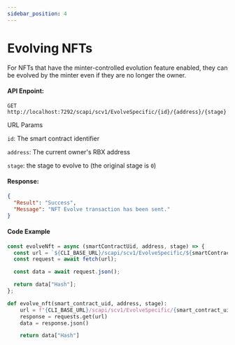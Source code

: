 ```yaml
---
sidebar_position: 4
---
```


# Evolving NFTs

For NFTs that have the minter-controlled evolution feature enabled, they can be evolved by the minter even if they are no longer the owner.

#### API Enpoint:

```
GET http://localhost:7292/scapi/scv1/EvolveSpecific/{id}/{address}/{stage}
```

URL Params

`id`: The smart contract identifier

`address`: The current owner's RBX address

`stage`: the stage to evolve to (the original stage is `0`)

#### Response:

```json
{
  "Result": "Success",
  "Message": "NFT Evolve transaction has been sent."
}
```

#### Code Example

<Tabs>
<TabItem value="js" label="NodeJS">

```js
const evolveNft = async (smartContractUid, address, stage) => {
  const url = `${CLI_BASE_URL}/scapi/scv1/EvolveSpecific/${smartContractUid}/${address}/${stage}`;
  const request = await fetch(url);

  const data = await request.json();

  return data["Hash"];
};
```

</TabItem>

<TabItem value="py" label="Python">

```python
def evolve_nft(smart_contract_uid, address, stage):
    url = f"{CLI_BASE_URL}/scapi/scv1/EvolveSpecific/{smart_contract_uid}/{address}/{stage}"
    response = requests.get(url)
    data = response.json()

    return data["Hash"]

```

</TabItem>
</Tabs>
